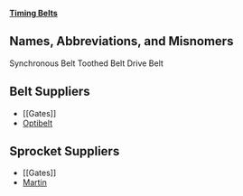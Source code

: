 [**Timing Belts**](https://en.wikipedia.org/wiki/Toothed_belt)

## Names, Abbreviations, and Misnomers
Synchronous Belt
Toothed Belt
Drive Belt

## Belt Suppliers
* [[Gates]]
* [Optibelt](http://www.optibelt-usa.com/products/in/category/timing-belts.html)

## Sprocket Suppliers
* [[Gates]]
* [Martin](http://www.martinsprocket.com/products/power-transmission)